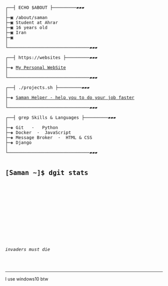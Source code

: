 <pre>
┌──┤ ECHO $ABOUT ├─────────▰▰▰
│
├─▣ /about/saman
├─▣ Student at Ahrar
├─▣ 16 years old
├─▣ Iran
├─▣ 
│
└───────────────────────────────▰▰▰

┌──┤ https://websites ├─────────▰▰▰
│
├─◈ <a href="" target="_blank">My Personal WebSite</a>
│
└───────────────────────────────▰▰▰

┌──┤ ./projects.sh ├─────────▰▰▰
│
├─◈ <a href="" target="_blank">Saman Helper - help you to do your job faster</a>
│
└───────────────────────────────▰▰▰

┌──┤ grep Skills & Languages ├─────────▰▰▰
│
├─◈ Git   -   Python
├─◈ Docker  -  JavaScript
├─◈ Message Broker  -  HTML & CSS  
├─◈ Django
│
└───────────────────────────────▰▰▰

<h2>[Saman ~]$ dgit stats</h2>
<p align="center">

<br>
<img title="" src="https://github-readme-activity-graph.vercel.app/graph?username=saman148&theme=nightowl"/>
<br>
  
</p>

<h6>invaders must die</h6>
</pre>
---
I use windows10 btw
